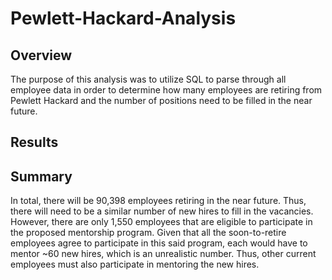 <h1>Pewlett-Hackard-Analysis</h1>
<h2>Overview</h2>
The purpose of this analysis was to utilize SQL to parse through all employee data in order to determine how many employees are retiring from Pewlett Hackard and the number of positions need to be filled in the near future. 
<h2>Results</h2>
<h2>Summary</h2>
In total, there will be 90,398 employees retiring in the near future. Thus, there will need to be a similar number of new hires to fill in the vacancies. However, there are only 1,550 employees that are eligible to participate in the proposed mentorship program. Given that all the soon-to-retire employees agree to participate in this said program, each would have to mentor ~60 new hires, which is an unrealistic number. Thus, other current employees must also participate in mentoring the new hires.
